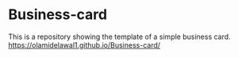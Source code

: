 # Business-card
This is a repository showing the template of a simple business card.
https://olamidelawal1.github.io/Business-card/
